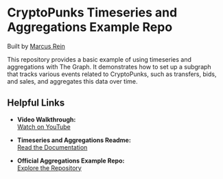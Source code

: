 # CryptoPunks Timeseries and Aggregations Example Repo

Built by [Marcus Rein](https://www.twitter.com/Marcus_Rein_)

This repository provides a basic example of using timeseries and aggregations with The Graph. It demonstrates how to set up a subgraph that tracks various events related to CryptoPunks, such as transfers, bids, and sales, and aggregates this data over time.

## Helpful Links

- **Video Walkthrough:**  
  [Watch on YouTube](https://youtu.be/V7yW8zB4EuY)

- **Timeseries and Aggregations Readme:**  
  [Read the Documentation](https://github.com/graphprotocol/graph-node/blob/master/docs/aggregations.md)

- **Official Aggregations Example Repo:**  
  [Explore the Repository](https://github.com/graphprotocol/graph-tooling/tree/7faa3098b2e6c61f09fc81b8b2d333e66b0080d1/examples/aggregations)
